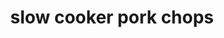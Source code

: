 ---
id: 593044f944e3ce00113dfb7a
servings: 6
notes:
directions: 'place pork chops in slow cooker.
combine remaining ingredients and pour over pork chops.
cook on low setting for 6 hours; until internal temperature of pork has reached 145 degrees f (63 degrees c).'
ingredients: '6 boneless pork chops
1/4 cup brown sugar
1 teaspoon ground ginger
1/2 cup soy sauce
1/4 cup ketchup
2 cloves garlic; crushed'
rating: 4
ease: easy
category: main course
href: 'https://allrecipes.com/recipe/25150/pork-chops-for-the-slow-cooker/?internalsource=staff%20pick&referringid=1202&referringcontenttype=recipe%20hub'
totalTime:
cookTime:
prepTime:
title: slow cooker pork chops
img:
slug: slow-cooker-pork-chops
---